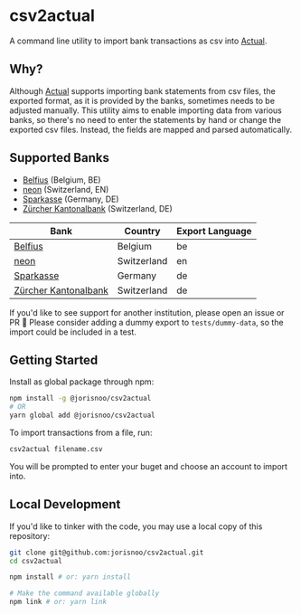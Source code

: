 # csv2actual

A command line utility to import bank transactions as csv into [Actual](https://actualbudget.com/).

## Why?

Although [Actual](https://actualbudget.com/) supports importing bank statements from csv files, the exported format, as it is provided by the banks, sometimes needs to be adjusted manually. This utility aims to enable importing data from various banks, so there's no need to enter the statements by hand or change the exported csv files. Instead, the fields are mapped and parsed automatically.

## Supported Banks

- [Belfius](https://www.belfius.be/) (Belgium, BE)
- [neon](https://www.neon-free.ch/) (Switzerland, EN)
- [Sparkasse](https://www.sparkasse.de/) (Germany, DE)
- [Zürcher Kantonalbank](https://www.zkb.ch/) (Switzerland, DE)

| Bank | Country | Export Language |
| ---- | ------- | --------------- |
| [Belfius](https://www.belfius.be/) | Belgium | be |
| [neon](https://www.neon-free.ch/) | Switzerland | en |
| [Sparkasse](https://www.sparkasse.de/) | Germany | de |
| [Zürcher Kantonalbank](https://www.zkb.ch/) | Switzerland | de |

If you'd like to see support for another institution, please open an issue or PR 💫
Please consider adding a dummy export to `tests/dummy-data`, so the import could be included in a test.

## Getting Started

Install as global package through npm:

```bash
npm install -g @jorisnoo/csv2actual
# OR
yarn global add @jorisnoo/csv2actual
```

To import transactions from a file, run:

```bash
csv2actual filename.csv
```

You will be prompted to enter your buget and choose an account to import into.

## Local Development

If you'd like to tinker with the code, you may use a local copy of this repository: 

```bash
git clone git@github.com:jorisnoo/csv2actual.git
cd csv2actual

npm install # or: yarn install

# Make the command available globally
npm link # or: yarn link
```
